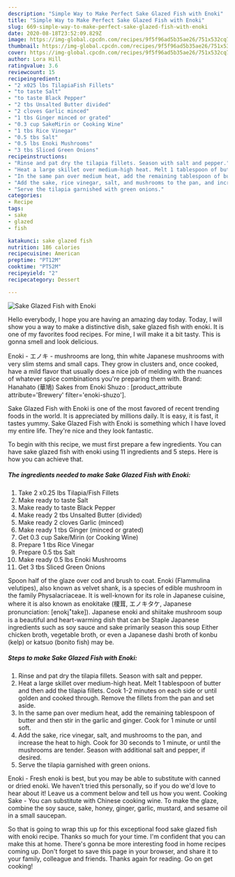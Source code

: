 ```yaml
---
description: "Simple Way to Make Perfect Sake Glazed Fish with Enoki"
title: "Simple Way to Make Perfect Sake Glazed Fish with Enoki"
slug: 669-simple-way-to-make-perfect-sake-glazed-fish-with-enoki
date: 2020-08-18T23:52:09.829Z
image: https://img-global.cpcdn.com/recipes/9f5f96ad5b35ae26/751x532cq70/sake-glazed-fish-with-enoki-recipe-main-photo.jpg
thumbnail: https://img-global.cpcdn.com/recipes/9f5f96ad5b35ae26/751x532cq70/sake-glazed-fish-with-enoki-recipe-main-photo.jpg
cover: https://img-global.cpcdn.com/recipes/9f5f96ad5b35ae26/751x532cq70/sake-glazed-fish-with-enoki-recipe-main-photo.jpg
author: Lora Hill
ratingvalue: 3.6
reviewcount: 15
recipeingredient:
- "2 x025 lbs TilapiaFish Fillets"
- "to taste Salt"
- "to taste Black Pepper"
- "2 tbs Unsalted Butter divided"
- "2 cloves Garlic minced"
- "1 tbs Ginger minced or grated"
- "0.3 cup SakeMirin or Cooking Wine"
- "1 tbs Rice Vinegar"
- "0.5 tbs Salt"
- "0.5 lbs Enoki Mushrooms"
- "3 tbs Sliced Green Onions"
recipeinstructions:
- "Rinse and pat dry the tilapia fillets. Season with salt and pepper."
- "Heat a large skillet over medium-high heat. Melt 1 tablespoon of butter and then add the tilapia fillets. Cook 1-2 minutes on each side or until golden and cooked through. Remove the fillets from the pan and set aside."
- "In the same pan over medium heat, add the remaining tablespoon of butter and then stir in the garlic and ginger. Cook for 1 minute or until soft."
- "Add the sake, rice vinegar, salt, and mushrooms to the pan, and increase the heat to high. Cook for 30 seconds to 1 minute, or until the mushrooms are tender. Season with additional salt and pepper, if desired."
- "Serve the tilapia garnished with green onions."
categories:
- Recipe
tags:
- sake
- glazed
- fish

katakunci: sake glazed fish 
nutrition: 186 calories
recipecuisine: American
preptime: "PT12M"
cooktime: "PT52M"
recipeyield: "2"
recipecategory: Dessert

---
```



![Sake Glazed Fish with Enoki](https://img-global.cpcdn.com/recipes/9f5f96ad5b35ae26/751x532cq70/sake-glazed-fish-with-enoki-recipe-main-photo.jpg)

Hello everybody, I hope you are having an amazing day today. Today, I will show you a way to make a distinctive dish, sake glazed fish with enoki. It is one of my favorites food recipes. For mine, I will make it a bit tasty. This is gonna smell and look delicious.

Enoki - エノキ - mushrooms are long, thin white Japanese mushrooms with very slim stems and small caps. They grow in clusters and, once cooked, have a mild flavor that usually does a nice job of melding with the nuances of whatever spice combinations you&#39;re preparing them with. Brand: Hanahato (華鳩) Sakes from Enoki Shuzo : [product_attribute attribute=&#39;Brewery&#39; filter=&#39;enoki-shuzo&#39;].

Sake Glazed Fish with Enoki is one of the most favored of recent trending foods in the world. It is appreciated by millions daily. It is easy, it is fast, it tastes yummy. Sake Glazed Fish with Enoki is something which I have loved my entire life. They're nice and they look fantastic.


To begin with this recipe, we must first prepare a few ingredients. You can have sake glazed fish with enoki using 11 ingredients and 5 steps. Here is how you can achieve that.

<!--inarticleads1-->

##### The ingredients needed to make Sake Glazed Fish with Enoki:

1. Take 2 x0.25 lbs Tilapia/Fish Fillets
1. Make ready to taste Salt
1. Make ready to taste Black Pepper
1. Make ready 2 tbs Unsalted Butter (divided)
1. Make ready 2 cloves Garlic (minced)
1. Make ready 1 tbs Ginger (minced or grated)
1. Get 0.3 cup Sake/Mirin (or Cooking Wine)
1. Prepare 1 tbs Rice Vinegar
1. Prepare 0.5 tbs Salt
1. Make ready 0.5 lbs Enoki Mushrooms
1. Get 3 tbs Sliced Green Onions


Spoon half of the glaze over cod and brush to coat. Enoki (Flammulina velutipes), also known as velvet shank, is a species of edible mushroom in the family Physalacriaceae. It is well-known for its role in Japanese cuisine, where it is also known as enokitake (榎茸, エノキタケ, Japanese pronunciation: [enoki̥ꜜtake]). Japanese enoki and shiitake mushroom soup is a beautiful and heart-warming dish that can be Staple Japanese ingredients such as soy sauce and sake primarily season this soup Either chicken broth, vegetable broth, or even a Japanese dashi broth of konbu (kelp) or katsuo (bonito fish) may be. 

<!--inarticleads2-->

##### Steps to make Sake Glazed Fish with Enoki:

1. Rinse and pat dry the tilapia fillets. Season with salt and pepper.
1. Heat a large skillet over medium-high heat. Melt 1 tablespoon of butter and then add the tilapia fillets. Cook 1-2 minutes on each side or until golden and cooked through. Remove the fillets from the pan and set aside.
1. In the same pan over medium heat, add the remaining tablespoon of butter and then stir in the garlic and ginger. Cook for 1 minute or until soft.
1. Add the sake, rice vinegar, salt, and mushrooms to the pan, and increase the heat to high. Cook for 30 seconds to 1 minute, or until the mushrooms are tender. Season with additional salt and pepper, if desired.
1. Serve the tilapia garnished with green onions.


Enoki - Fresh enoki is best, but you may be able to substitute with canned or dried enoki. We haven&#39;t tried this personally, so if you do we&#39;d love to hear about it! Leave us a comment below and tell us how you went. Cooking Sake - You can substitute with Chinese cooking wine. To make the glaze, combine the soy sauce, sake, honey, ginger, garlic, mustard, and sesame oil in a small saucepan. 

So that is going to wrap this up for this exceptional food sake glazed fish with enoki recipe. Thanks so much for your time. I'm confident that you can make this at home. There's gonna be more interesting food in home recipes coming up. Don't forget to save this page in your browser, and share it to your family, colleague and friends. Thanks again for reading. Go on get cooking!
